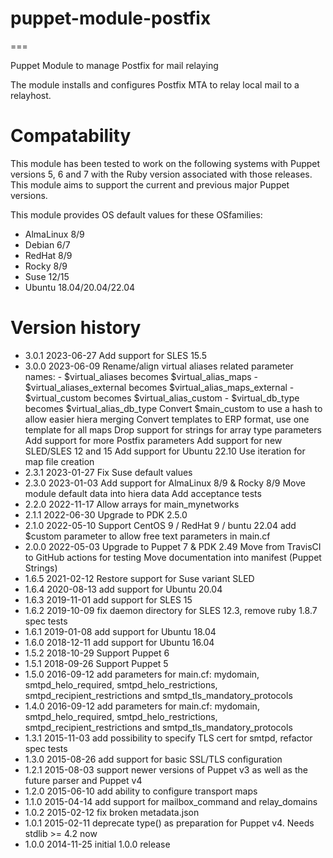 # puppet-module-postfix #
===

Puppet Module to manage Postfix for mail relaying

The module installs and configures Postfix MTA to relay local mail to a relayhost.

# Compatability #

This module has been tested to work on the following systems with Puppet
versions 5, 6 and 7 with the Ruby version associated with those releases.
This module aims to support the current and previous major Puppet versions.

This module provides OS default values for these OSfamilies:

 * AlmaLinux 8/9
 * Debian 6/7
 * RedHat 8/9
 * Rocky 8/9
 * Suse 12/15
 * Ubuntu 18.04/20.04/22.04



# Version history #

* 3.0.1 2023-06-27 Add support for SLES 15.5
* 3.0.0 2023-06-09 Rename/align virtual aliases related parameter names:
                     - $virtual_aliases          becomes $virtual_alias_maps
                     - $virtual_aliases_external becomes $virtual_alias_maps_external
                     - $virtual_custom           becomes $virtual_alias_custom
                     - $virtual_db_type          becomes $virtual_alias_db_type
                   Convert $main_custom to use a hash to allow easier hiera merging
                   Convert templates to ERP format, use one template for all maps
                   Drop support for strings for array type parameters
                   Add support for more Postfix parameters
                   Add support for new SLED/SLES 12 and 15
                   Add support for Ubuntu 22.10
                   Use iteration for map file creation
* 2.3.1 2023-01-27 Fix Suse default values
* 2.3.0 2023-01-03 Add support for AlmaLinux 8/9 & Rocky 8/9
                   Move module default data into hiera data
                   Add acceptance tests
* 2.2.0 2022-11-17 Allow arrays for main_mynetworks
* 2.1.1 2022-06-30 Upgrade to PDK 2.5.0
* 2.1.0 2022-05-10 Support CentOS 9 / RedHat 9 / buntu 22.04
                   add $custom parameter to allow free text parameters in main.cf
* 2.0.0 2022-05-03 Upgrade to Puppet 7 & PDK 2.49
                   Move from TravisCI to GitHub actions for testing
                   Move documentation into manifest (Puppet Strings)
* 1.6.5 2021-02-12 Restore support for Suse variant SLED
* 1.6.4 2020-08-13 add support for Ubuntu 20.04
* 1.6.3 2019-11-01 add support for SLES 15
* 1.6.2 2019-10-09 fix daemon directory for SLES 12.3, remove ruby 1.8.7 spec tests
* 1.6.1 2019-01-08 add support for Ubuntu 18.04
* 1.6.0 2018-12-11 add support for Ubuntu 16.04
* 1.5.2 2018-10-29 Support Puppet 6
* 1.5.1 2018-09-26 Support Puppet 5
* 1.5.0 2016-09-12 add parameters for main.cf: mydomain, smtpd_helo_required, smtpd_helo_restrictions, smtpd_recipient_restrictions and smtpd_tls_mandatory_protocols
* 1.4.0 2016-09-12 add parameters for main.cf: mydomain, smtpd_helo_required, smtpd_helo_restrictions, smtpd_recipient_restrictions and smtpd_tls_mandatory_protocols
* 1.3.1 2015-11-03 add possibility to specify TLS cert for smtpd, refactor spec tests
* 1.3.0 2015-08-26 add support for basic SSL/TLS configuration
* 1.2.1 2015-08-03 support newer versions of Puppet v3 as well as the future parser and Puppet v4
* 1.2.0 2015-06-10 add ability to configure transport maps
* 1.1.0 2015-04-14 add support for mailbox_command and relay_domains
* 1.0.2 2015-02-12 fix broken metadata.json
* 1.0.1 2015-02-11 deprecate type() as preparation for Puppet v4. Needs stdlib >= 4.2 now
* 1.0.0 2014-11-25 initial 1.0.0 release

